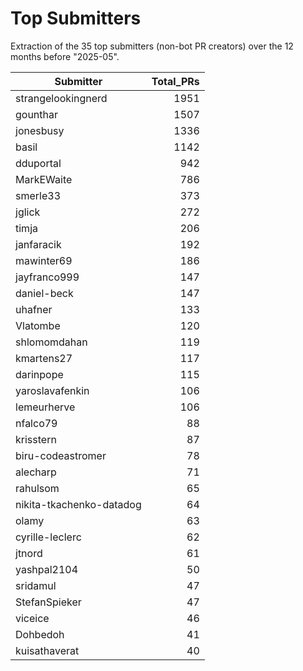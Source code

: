 # Top Submitters

Extraction of the 35 top submitters (non-bot PR creators) 
over the 12 months before "2025-05".


| Submitter                | Total_PRs |
| ------------------------ | --------: |
| strangelookingnerd       |      1951 |
| gounthar                 |      1507 |
| jonesbusy                |      1336 |
| basil                    |      1142 |
| dduportal                |       942 |
| MarkEWaite               |       786 |
| smerle33                 |       373 |
| jglick                   |       272 |
| timja                    |       206 |
| janfaracik               |       192 |
| mawinter69               |       186 |
| jayfranco999             |       147 |
| daniel-beck              |       147 |
| uhafner                  |       133 |
| Vlatombe                 |       120 |
| shlomomdahan             |       119 |
| kmartens27               |       117 |
| darinpope                |       115 |
| yaroslavafenkin          |       106 |
| lemeurherve              |       106 |
| nfalco79                 |        88 |
| krisstern                |        87 |
| biru-codeastromer        |        78 |
| alecharp                 |        71 |
| rahulsom                 |        65 |
| nikita-tkachenko-datadog |        64 |
| olamy                    |        63 |
| cyrille-leclerc          |        62 |
| jtnord                   |        61 |
| yashpal2104              |        50 |
| sridamul                 |        47 |
| StefanSpieker            |        47 |
| viceice                  |        46 |
| Dohbedoh                 |        41 |
| kuisathaverat            |        40 |
